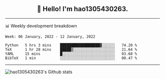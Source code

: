 <h2 align="center">👋 Hello! I'm hao1305430263.</h2>


---- 
📊 Weekly development breakdown

<!--START_SECTION:waka-->
```text
Week: 06 January, 2022 - 12 January, 2022

Python   5 hrs 3 mins    ██████████████████▓░░░░░░   74.20 % 
TeX      1 hr 28 mins    █████▒░░░░░░░░░░░░░░░░░░░   21.64 % 
YAML     15 mins         █░░░░░░░░░░░░░░░░░░░░░░░░   03.68 % 
BibTeX   1 min           ░░░░░░░░░░░░░░░░░░░░░░░░░   00.47 % 
```
<!--END_SECTION:waka-->
----
![hao1305430263's Github stats](https://github-readme-stats.vercel.app/api?username=hao1305430263&show_icons=true)


<!--
**hao1305430263/hao1305430263** is a ✨ _special_ ✨ repository because its `README.md` (this file) appears on your GitHub profile.

Here are some ideas to get you started:

- 🔭 I’m currently working on ...
- 🌱 I’m currently learning ...
- 👯 I’m looking to collaborate on ...
- 🤔 I’m looking for help with ...
- 💬 Ask me about ...
- 📫 How to reach me: ...
- 😄 Pronouns: ...
- ⚡ Fun fact: ...
-->
